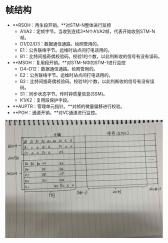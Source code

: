 # 帧结构

* **RSOH：再生段开销。**对STM-N整体进行监控
  * A1/A2：定帧字节。当收到连续3\*N个A1/A2帧，代表开始收到STM-N帧。
  * D1/D2/D3：数据通信通路。给网管用的。
  * E1：公务联络字节。运维时站点间打电话用的。
  * B1：比特间插奇偶校验码。校验1的个数，以此判断收的信号有没有误码。
* **MSOH：复用段开销。**对STM-N中的STM-1进行监控
  * D4~D12：数据通信通路。给网管用的。
  * E2：公务联络字节。运维时站点间打电话用的。
  * B2：比特间插奇偶校验码。校验1的个数，以此判断收的信号有没有误码。
  * S1：同步状态字节。传时钟质量信息\(SSM\)。
  * K1/K2：复用段保护字段。
* **AUPTR：管理单元指针。**对帧的微量偏移进行校验。
* **POH：通道开销。**对VC通道进行监控。

![](/assets/IMG_20170519_142829.jpg)

